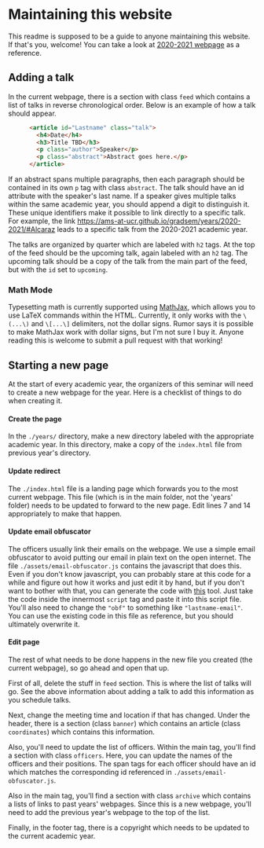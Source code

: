 # Maintaining this website

This readme is supposed to be a guide to anyone maintaining this website. If that's you, welcome! You can take a look at [2020-2021 webpage](./years/2020-2021) as a reference.

## Adding a talk

In the current webpage, there is a section with class `feed` which contains a list of talks in reverse chronological order. Below is an example of how a talk should appear.

```html
      <article id="Lastname" class="talk">
        <h4>Date</h4>
        <h3>Title TBD</h3>
        <p class="author">Speaker</p>
        <p class="abstract">Abstract goes here.</p>
      </article>
```

If an abstract spans multiple paragraphs, then each paragraph should be contained in its own `p` tag with class `abstract`. The talk should have an id attribute with the speaker's last name. If a speaker gives multiple talks within the same academic year, you should append a digit to distinguish it. These unique identifiers make it possible to link directly to a specific talk. For example, the link https://ams-at-ucr.github.io/gradsem/years/2020-2021/#Alcaraz leads to a specific talk from the 2020-2021 academic year.

The talks are organized by quarter which are labeled with `h2` tags. At the top of the feed should be the upcoming talk, again labeled with an `h2` tag. The upcoming talk should be a copy of the talk from the main part of the feed, but with the `id` set to `upcoming`.

### Math Mode

Typesetting math is currently supported using [MathJax](https://www.mathjax.org), which allows you to use LaTeX commands within the HTML. Currently, it only works with the `\(...\)` and `\[...\]` delimiters, not the dollar signs. Rumor says it is possible to make MathJax work with dollar signs, but I'm not sure I buy it. Anyone reading this is welcome to submit a pull request with that working!

## Starting a new page

At the start of every academic year, the organizers of this seminar will need to create a new webpage for the year. Here is a checklist of things to do when creating it.

#### Create the page 

In the `./years/` directory, make a new directory labeled with the appropriate academic year. In this directory, make a copy of the `index.html` file from previous year's directory.

#### Update redirect

The `./index.html` file is a landing page which forwards you to the most current webpage. This file (which is in the main folder, not the 'years' folder) needs to be updated to forward to the new page. Edit lines 7 and 14 appropriately to make that happen.

#### Update email obfuscator

The officers usually link their emails on the webpage. We use a simple email obfuscator to avoid putting our email in plain text on the open internet. The file `./assets/email-obfuscator.js` contains the javascript that does this. Even if you don't know javascript, you can probably stare at this code for a while and figure out how it works and just edit it by hand, but if you don't want to bother with that, you can generate the code with [this](http://rot13.florianbersier.com) tool. Just take the code inside the innermost `script` tag  and paste it into this script file. You'll also need to change the `"obf"` to something like `"lastname-email"`. You can use the existing code in this file as reference, but you should ultimately overwrite it.

#### Edit page

The rest of what needs to be done happens in the new file you created (the current webpage), so go ahead and open that up.

First of all, delete the stuff in `feed` section. This is where the list of talks will go. See the above information about adding a talk to add this information as you schedule talks.

Next, change the meeting time and location if that has changed. Under the header, there is a section (class `banner`) which contains an article (class `coordinates`) which contains this information.

Also, you'll need to update the list of officers. Within the main tag, you'll find a section with class `officers`. Here, you can update the names of the officers and their positions. The span tags for each officer should have an id which matches the corresponding id referenced in `./assets/email-obfuscator.js`.

Also in the main tag, you'll find a section with class `archive` which contains a lists of links to past years' webpages. Since this is a new webpage, you'll need to add the previous year's webpage to the top of the list.

Finally, in the footer tag, there is a copyright which needs to be updated to the current academic year.
